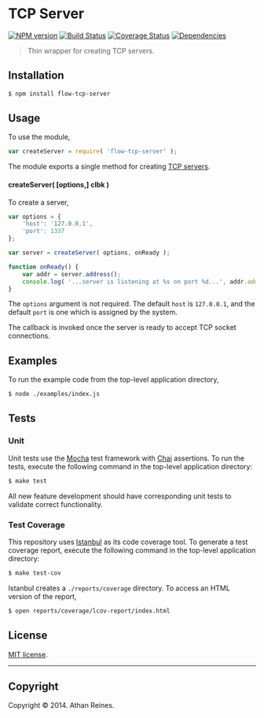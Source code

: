 TCP Server
===
[![NPM version][npm-image]][npm-url] [![Build Status][travis-image]][travis-url] [![Coverage Status][coveralls-image]][coveralls-url] [![Dependencies][dependencies-image]][dependencies-url]

> Thin wrapper for creating TCP servers.


## Installation

``` bash
$ npm install flow-tcp-server
```


## Usage

To use the module,

``` javascript
var createServer = require( 'flow-tcp-server' );
```

The module exports a single method for creating [TCP servers](http://nodejs.org/api/net.html#net_class_net_server).


#### createServer( [options,] clbk )

To create a server,

``` javascript
var options = {
	'host': '127.0.0.1',
	'port': 1337	
};

var server = createServer( options, onReady );

function onReady() {
	var addr = server.address();
	console.log( '...server is listening at %s on port %d...', addr.address, addr.port );
}
```

The `options` argument is not required. The default `host` is `127.0.0.1`, and the default `port` is one which is assigned by the system.

The callback is invoked once the server is ready to accept TCP socket connections.


## Examples

To run the example code from the top-level application directory,

``` bash
$ node ./examples/index.js
```


## Tests

### Unit

Unit tests use the [Mocha](http://visionmedia.github.io/mocha) test framework with [Chai](http://chaijs.com) assertions. To run the tests, execute the following command in the top-level application directory:

``` bash
$ make test
```

All new feature development should have corresponding unit tests to validate correct functionality.


### Test Coverage

This repository uses [Istanbul](https://github.com/gotwarlost/istanbul) as its code coverage tool. To generate a test coverage report, execute the following command in the top-level application directory:

``` bash
$ make test-cov
```

Istanbul creates a `./reports/coverage` directory. To access an HTML version of the report,

``` bash
$ open reports/coverage/lcov-report/index.html
```


## License

[MIT license](http://opensource.org/licenses/MIT). 


---
## Copyright

Copyright &copy; 2014. Athan Reines.


[npm-image]: http://img.shields.io/npm/v/flow-tcp-server.svg
[npm-url]: https://npmjs.org/package/flow-tcp-server

[travis-image]: http://img.shields.io/travis/flow-io/flow-tcp-server/master.svg
[travis-url]: https://travis-ci.org/flow-io/flow-tcp-server

[coveralls-image]: https://img.shields.io/coveralls/flow-io/flow-tcp-server/master.svg
[coveralls-url]: https://coveralls.io/r/flow-io/flow-tcp-server?branch=master

[dependencies-image]: http://img.shields.io/david/flow-io/flow-tcp-server.svg
[dependencies-url]: https://david-dm.org/flow-io/flow-tcp-server

[dev-dependencies-image]: http://img.shields.io/david/dev/flow-io/flow-tcp-server.svg
[dev-dependencies-url]: https://david-dm.org/dev/flow-io/flow-tcp-server

[github-issues-image]: http://img.shields.io/github/issues/flow-io/flow-tcp-server.svg
[github-issues-url]: https://github.com/flow-io/flow-tcp-server/issues